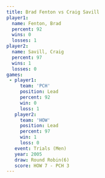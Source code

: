 ```yaml
---
title: Brad Fenton vs Craig Savill
player1:             
  name: Fenton, Brad 
  percent: 92        
  wins: 0            
  losses: 1          
player2:             
  name: Savill, Craig
  percent: 97        
  wins: 1            
  losses: 0          
games:
 - player1:        
     team: 'PCH'   
     position: Lead
     percent: 92   
     win: 0        
     loss: 1       
   player2:        
     team: 'HOW'   
     position: Lead
     percent: 97   
     win: 1        
     loss: 0       
   event: Trials (Men) 
   year: 2005          
   draw: Round Robin(6)
   score: HOW 7 - PCH 3
---
```

